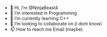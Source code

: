 - 👋 Hi, I’m @NinjaBeast4
- 👀 I’m interested in Programming
- 🌱 I’m currently learning C++
- 💞️ I’m looking to collaborate on (i dont know)
- 📫 How to reach me Email (maybe)

<!---
NinjaBeast4/NinjaBeast4 is a ✨ special ✨ repository because its `README.md` (this file) appears on your GitHub profile.
You can click the Preview link to take a look at your changes.
--->
